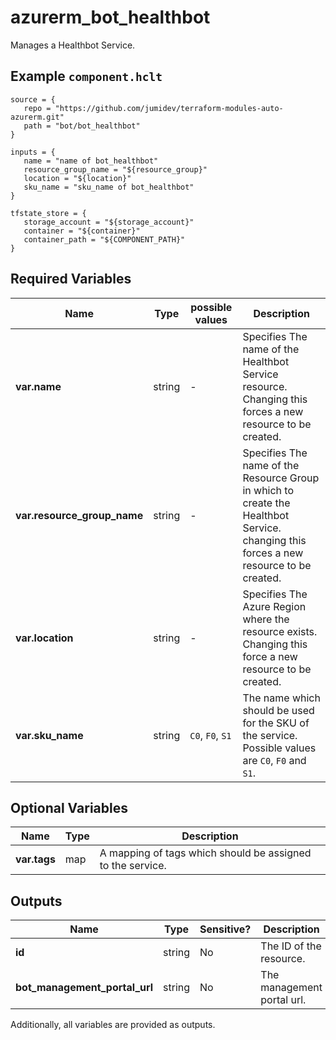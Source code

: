 # azurerm_bot_healthbot

Manages a Healthbot Service.

## Example `component.hclt`

```hcl
source = {
   repo = "https://github.com/jumidev/terraform-modules-auto-azurerm.git" 
   path = "bot/bot_healthbot" 
}

inputs = {
   name = "name of bot_healthbot" 
   resource_group_name = "${resource_group}" 
   location = "${location}" 
   sku_name = "sku_name of bot_healthbot" 
}

tfstate_store = {
   storage_account = "${storage_account}" 
   container = "${container}" 
   container_path = "${COMPONENT_PATH}" 
}

```

## Required Variables

| Name | Type |  possible values |  Description |
| ---- | --------- |  ----------- | ----------- |
| **var.name** | string |  -  |  Specifies The name of the Healthbot Service resource. Changing this forces a new resource to be created. | 
| **var.resource_group_name** | string |  -  |  Specifies The name of the Resource Group in which to create the Healthbot Service. changing this forces a new resource to be created. | 
| **var.location** | string |  -  |  Specifies The Azure Region where the resource exists. Changing this force a new resource to be created. | 
| **var.sku_name** | string |  `C0`, `F0`, `S1`  |  The name which should be used for the SKU of the service. Possible values are `C0`, `F0` and `S1`. | 

## Optional Variables

| Name | Type |  Description |
| ---- | --------- |  ----------- |
| **var.tags** | map |  A mapping of tags which should be assigned to the service. | 



## Outputs

| Name | Type | Sensitive? | Description |
| ---- | ---- | --------- | --------- |
| **id** | string | No  | The ID of the resource. | 
| **bot_management_portal_url** | string | No  | The management portal url. | 

Additionally, all variables are provided as outputs.
